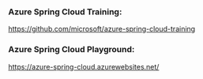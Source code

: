 
### Azure Spring Cloud Training:
https://github.com/microsoft/azure-spring-cloud-training

### Azure Spring Cloud Playground:
https://azure-spring-cloud.azurewebsites.net/